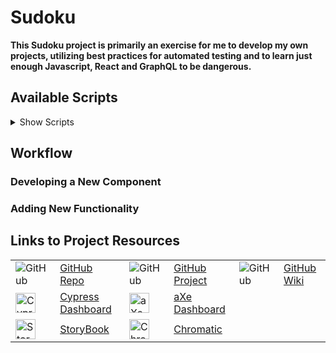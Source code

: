 # Sudoku

**This Sudoku project is primarily an exercise for me to develop my own projects, utilizing best practices for automated testing and to learn just enough Javascript, React and GraphQL to be dangerous.**

## Available Scripts

<!-- markdownlint-disable MD033 -->
<details>
  <summary>Show Scripts</summary>

### `npm start`

Runs the app in the development mode.  
 Open [http://localhost:3000](http://localhost:3000) to view it in the browser.

The page will reload if you make edits.  
 You will also see any lint errors in the console.

### `npm test`

Launches the Jest test runner in the interactive watch mode.

### `npm coverage`

Launches the Jest coverage analysis tool and outputs a table showing current test coverage.

### `npm run storybook`

Launches Storybook on a random open port in dev-mode.

You can develop components and write stories and see the changes in Storybook immediately since it uses Webpack's hot module reloading.

### `npm run cypress:open`

Launches the Cypress interactive runner that allows you to see commands as they execute while also viewing the application under test.

### `npm run cypress:run`

Runs the Cypress spec files in the command line.

### `npm run lint`

Runs Prettier across the entire project, followed by ESLint.

### `npm run build`

Builds the app for production to the `build` folder.  
 It correctly bundles React in production mode and optimizes the build for the best performance.

The build is minified and the filenames include the hashes.  
 Your app is ready to be deployed!

### `npm run build-storybook`

Builds the storybook configured in the Storybook directory into a static web app and place it inside the public directory.  
 The Storybook is currently hosted on [Netlify](https://blissful-fermat-2e696f.netlify.app/).

### `npm run chromatic`

Uploads the current Storybook to [Chromatic](https://www.chromatic.com/builds?appId=5eda5393700e8c0022cd3487) where they are compared for regressions.

### `npm run analyze`

Using Source Map Explorer, analyses JavaScript bundles using the source maps. This helps to learn where code bloat is coming from.

</details>

## Workflow

### Developing a New Component

### Adding New Functionality

## Links to Project Resources

<!-- markdownlint-disable MD033 -->

|                                                                                                 |                                                                        |                                                                                                              |                                                                                    |                                                                 |                                                         |
| ----------------------------------------------------------------------------------------------- | ---------------------------------------------------------------------- | ------------------------------------------------------------------------------------------------------------ | ---------------------------------------------------------------------------------- | --------------------------------------------------------------- | ------------------------------------------------------- |
| ![GitHub](https://github.githubassets.com/favicons/favicon.png)                                 | [GitHub Repo](https://github.com/clm-whyte/sudoku)                     | ![GitHub](https://github.githubassets.com/favicons/favicon.png)                                              | [GitHub Project](https://github.com/clm-whyte/sudoku/projects/1)                   | ![GitHub](https://github.githubassets.com/favicons/favicon.png) | [GitHub Wiki](https://github.com/clm-whyte/sudoku/wiki) |
| <img src="https://dashboard.cypress.io/img/favicon.ico" width="32" alt="Cypress">               | [Cypress Dashboard](https://dashboard.cypress.io/projects/22ku9k/runs) | <img src="https://www.deque.com/wp-content/uploads/2017/05/Deque_aXe_noType_128px.png" width="32" alt="aXe"> | [aXe Dashboard](https://axe.deque.com/record/36106e2a-b223-11ea-af2c-7b296542c54a) |
| <img src="https://storybook.js.org/images/logos/icon-storybook.png" width="32" alt="Storybook"> | [StoryBook](https://blissful-fermat-2e696f.netlify.app/)               | <img src="https://www.chromatic.com/static/favicon/favicon-default.png" width="32" alt="Chromatic">          | [Chromatic](https://www.chromatic.com/builds?appId=5eda5393700e8c0022cd3487)       |
